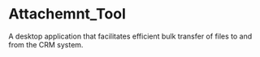 # Attachemnt_Tool
A desktop application that facilitates efficient bulk transfer of files to and from the CRM system.
